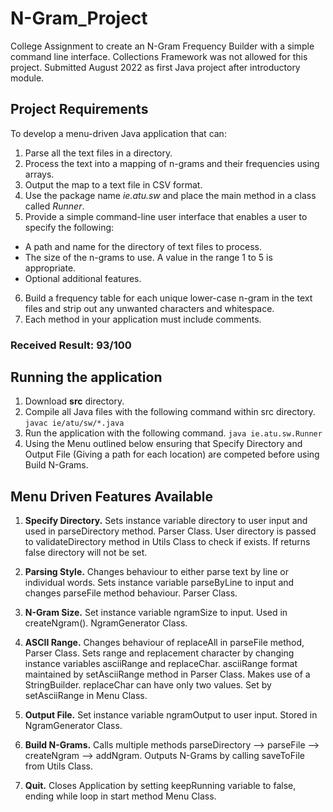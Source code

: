 # N-Gram_Project
College Assignment to create an N-Gram Frequency Builder with a simple command line interface. Collections Framework was not allowed for this project. Submitted August 2022 as first Java project after introductory module.

## Project Requirements
To develop a menu-driven Java application that can:

1. Parse all the text files in a directory.
2. Process the text into a mapping of n-grams and their frequencies using arrays.
3. Output the map to a text file in CSV format.
4. Use the package name *ie.atu.sw* and place the main method in a class called *Runner*.
5. Provide a simple command-line user interface that enables a user to specify the following:
- A path and name for the directory of text files to process.
- The size of the n-grams to use. A value in the range 1 to 5 is appropriate.
- Optional additional features.
6. Build a frequency table for each unique lower-case n-gram in the text files and strip out any unwanted characters and whitespace.
7. Each method in your application must include comments.

### Received Result: 93/100

## Running the application

1. Download **src** directory.
2. Compile all Java files with the following command within src directory. `javac ie/atu/sw/*.java`
3. Run the application with the following command. `java ie.atu.sw.Runner`
4. Using the Menu outlined below ensuring that Specify Directory and Output File (Giving a path for each location) are competed before using Build N-Grams.

## Menu Driven Features Available

1. **Specify Directory.**
Sets instance variable directory to user input and used in parseDirectory method. Parser Class. User directory is passed to validateDirectory method in Utils Class to check if exists. If returns false directory will not be set.

2. **Parsing Style.**
Changes behaviour to either parse text by line or individual words. Sets instance variable parseByLine to input and changes parseFile method behaviour. Parser Class.

3. **N-Gram Size.**
Set instance variable ngramSize to input. Used in createNgram(). NgramGenerator Class.

4. **ASCII Range.**
Changes behaviour of replaceAll in parseFile method, Parser Class. Sets range and replacement character by changing instance
variables asciiRange and replaceChar. asciiRange format maintained by setAsciiRange method in Parser Class. Makes use of a StringBuilder. replaceChar can have only two values. Set by setAsciiRange in Menu Class.

5. **Output File.**
Set instance variable ngramOutput to user input. Stored in NgramGenerator Class.

6. **Build N-Grams.**
Calls multiple methods parseDirectory --> parseFile --> createNgram --> addNgram.
Outputs N-Grams by calling saveToFile from Utils Class.

7. **Quit.**
Closes Application by setting keepRunning variable to false, ending while loop in start method Menu Class.
